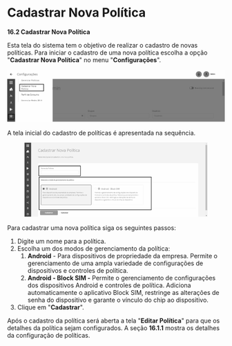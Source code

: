 # Cadastrar Nova Política

**16.2 Cadastrar Nova Política**

Esta tela do sistema tem o objetivo de realizar o cadastro de novas políticas. Para iniciar o cadastro de uma nova política escolha a opção "**Cadastrar Nova Política**" no menu "**Configurações**".

![](<../.gitbook/assets/20 (1).png>)

A tela inicial do cadastro de políticas é apresentada na sequência.

<figure><img src="../.gitbook/assets/Imagem4.png" alt=""><figcaption></figcaption></figure>

Para cadastrar uma nova política siga os seguintes passos:

1. Digite um nome para a política.
2. Escolha um dos modos de gerenciamento da política:
   1. **Android** - Para dispositivos de propriedade da empresa. Permite o gerenciamento de uma ampla variedade de configurações de dispositivos e controles de política.
   2. **Android - Block SIM -** Permite o gerenciamento de configurações dos dispositivos Android e controles de política. Adiciona automaticamente o aplicativo Block SIM, restringe as alterações de senha do dispositivo e garante o vínculo do chip ao dispositivo.
3. Clique em "**Cadastrar**".

Após o cadastro da política será aberta a tela "**Editar Política**" para que os detalhes da política sejam configurados. A seção **16.1.1** mostra os detalhes da configuração de políticas.
